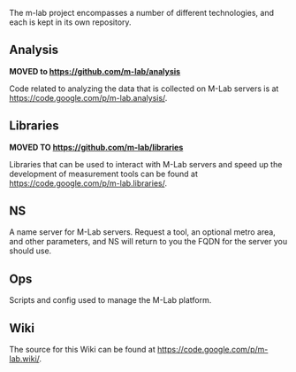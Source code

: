 The m-lab project encompasses a number of different technologies, and each is kept in its own repository.

## Analysis ##
**MOVED to https://github.com/m-lab/analysis**

Code related to analyzing the data that is collected on M-Lab servers is at https://code.google.com/p/m-lab.analysis/.

## Libraries ##
**MOVED TO https://github.com/m-lab/libraries**

Libraries that can be used to interact with M-Lab servers and speed up the development of measurement tools can be found at https://code.google.com/p/m-lab.libraries/.

## NS ##
A name server for M-Lab servers. Request a tool, an optional metro area, and other parameters, and NS will return to you the FQDN for the server you should use.

## Ops ##
Scripts and config used to manage the M-Lab platform.

## Wiki ##
The source for this Wiki can be found at https://code.google.com/p/m-lab.wiki/.